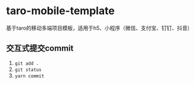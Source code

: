 # taro-mobile-template
基于taro的移动多端项目模板，适用于h5、小程序（微信、支付宝、钉钉、抖音）

## 交互式提交commit
1. `git add .`
2. `git status`
3. `yarn commit`
